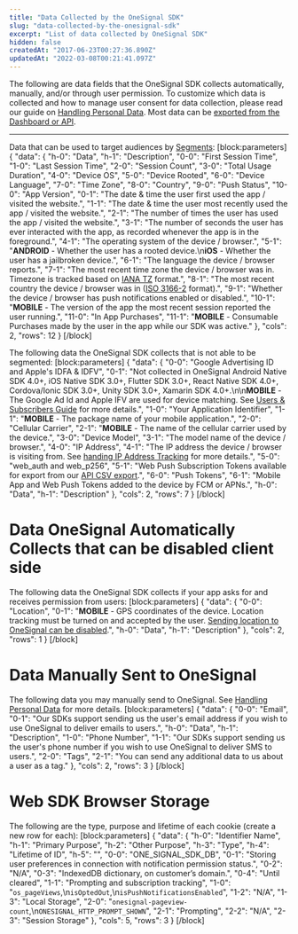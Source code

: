 ```yaml
---
title: "Data Collected by the OneSignal SDK"
slug: "data-collected-by-the-onesignal-sdk"
excerpt: "List of data collected by OneSignal SDK"
hidden: false
createdAt: "2017-06-23T00:27:36.890Z"
updatedAt: "2022-03-08T00:21:41.097Z"
---
```

The following are data fields that the OneSignal SDK collects automatically, manually, and/or through user permission. To customize which data is collected and how to manage user consent for data collection, please read our guide on [Handling Personal Data](doc:handling-personal-data). Most data can be [exported from the Dashboard or API](doc:exporting-data).

---

Data that can be used to target audiences by [Segments](doc:segmentation):
[block:parameters]
{
  "data": {
    "h-0": "Data",
    "h-1": "Description",
    "0-0": "First Session Time",
    "1-0": "Last Session Time",
    "2-0": "Session Count",
    "3-0": "Total Usage Duration",
    "4-0": "Device OS",
    "5-0": "Device Rooted",
    "6-0": "Device Language",
    "7-0": "Time Zone",
    "8-0": "Country",
    "9-0": "Push Status",
    "10-0": "App Version",
    "0-1": "The date & time the user first used the app / visited the website.",
    "1-1": "The date & time the user most recently used the app / visited the website.",
    "2-1": "The number of times the user has used the app / visited the website.",
    "3-1": "The number of seconds the user has ever interacted with the app, as recorded whenever the app is in the foreground.",
    "4-1": "The operating system of the device / browser.",
    "5-1": "**ANDROID** - Whether the user has a rooted device.\n**iOS** - Whether the user has a jailbroken device.",
    "6-1": "The language the device / browser reports.",
    "7-1": "The most recent time zone the device / browser was in. Timezone is tracked based on [IANA TZ](https://en.wikipedia.org/wiki/Tz_database) format.",
    "8-1": "The most recent country the device / browser was in ([ISO 3166-2](https://en.wikipedia.org/wiki/ISO_3166-2) format).",
    "9-1": "Whether the device / browser has push notifications enabled or disabled.",
    "10-1": "**MOBILE** - The version of the app the most recent session reported the user running.",
    "11-0": "In App Purchases",
    "11-1": "**MOBILE** - Consumable Purchases made by the user in the app while our SDK was active."
  },
  "cols": 2,
  "rows": 12
}
[/block]

The following data the OneSignal SDK collects that is not able to be segmented:
[block:parameters]
{
  "data": {
    "0-0": "Google Advertising ID and Apple's IDFA & IDFV",
    "0-1": "Not collected in OneSignal Android Native SDK 4.0+, iOS Native SDK 3.0+, Flutter SDK 3.0+, React Native SDK 4.0+, Cordova/Ionic SDK 3.0+, Unity SDK 3.0+, Xamarin SDK 4.0+.\n\n**MOBILE** - The Google Ad Id and Apple IFV are used for device matching. See [Users & Subscribers Guide](doc:users) for more details.",
    "1-0": "Your Application Identifier",
    "1-1": "**MOBILE** - The package name of your mobile application.",
    "2-0": "Cellular Carrier",
    "2-1": "**MOBILE** - The name of the cellular carrier used by the device.",
    "3-0": "Device Model",
    "3-1": "The model name of the device / browser.",
    "4-0": "IP Address",
    "4-1": "The IP address the device / browser is visiting from. See [handing IP Address Tracking](doc:handling-personal-data#ip-address-collection) for more details.",
    "5-0": "web_auth and web_p256",
    "5-1": "Web Push Subscription Tokens available for export from our [API CSV export](ref:csv-export).",
    "6-0": "Push Tokens",
    "6-1": "Mobile App and Web Push Tokens added to the device by FCM or APNs.",
    "h-0": "Data",
    "h-1": "Description"
  },
  "cols": 2,
  "rows": 7
}
[/block]
# Data OneSignal Automatically Collects that can be disabled client side

The following data the OneSignal SDK collects if your app asks for and receives permission from users:
[block:parameters]
{
  "data": {
    "0-0": "Location",
    "0-1": "**MOBILE** - GPS coordinates of the device. Location tracking must be turned on and accepted by the user. [Sending location to OneSignal can be disabled](doc:handling-personal-data#location-sharing).",
    "h-0": "Data",
    "h-1": "Description"
  },
  "cols": 2,
  "rows": 1
}
[/block]
# Data Manually Sent to OneSignal

The following data you may manually send to OneSignal. See [Handling Personal Data](doc:handling-personal-data) for more details.
[block:parameters]
{
  "data": {
    "0-0": "Email",
    "0-1": "Our SDKs support sending us the user's email address if you wish to use OneSignal to deliver emails to users.",
    "h-0": "Data",
    "h-1": "Description",
    "1-0": "Phone Number",
    "1-1": "Our SDKs support sending us the user's phone number if you wish to use OneSignal to deliver SMS to users.",
    "2-0": "Tags",
    "2-1": "You can send any additional data to us about a user as a tag."
  },
  "cols": 2,
  "rows": 3
}
[/block]
# Web SDK Browser Storage

The following are the type, purpose and lifetime of each cookie (create a new row for each):
[block:parameters]
{
  "data": {
    "h-0": "Identifier Name",
    "h-1": "Primary Purpose",
    "h-2": "Other Purpose",
    "h-3": "Type",
    "h-4": "Lifetime of ID",
    "h-5": "",
    "0-0": "ONE_SIGNAL_SDK_DB",
    "0-1": "Storing user preferences in connection with notification permission status.",
    "0-2": "N/A",
    "0-3": "IndexedDB dictionary, on customer’s domain.",
    "0-4": "Until cleared",
    "1-1": "Prompting and subscription tracking",
    "1-0": "`os_pageViews`,\n`isOptedOut`,\n`isPushNotificationsEnabled`",
    "1-2": "N/A",
    "1-3": "Local Storage",
    "2-0": "`onesignal-pageview-count`,\n`ONESIGNAL_HTTP_PROMPT_SHOWN`",
    "2-1": "Prompting",
    "2-2": "N/A",
    "2-3": "Session Storage"
  },
  "cols": 5,
  "rows": 3
}
[/block]
